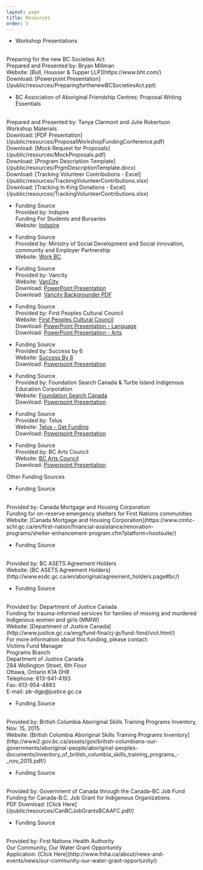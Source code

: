 ```yaml
---
layout: page
title: Resources
order: 5
---
```


 * Workshop Presentations
  <br>
  Preparing for the new BC Societies Act 
  <br>
  Prepared and Presented by: Bryan Millman
  <br> 
  Website: [Bull, Housser & Tupper LLP](https://www.bht.com/)
  <br>
  Download: [Powerpoint Presentation](/public/resources/PreparingforthenewBCSocietiesAct.ppt)
  <br>
  
 * BC Association of Aboriginal Friendship Centres: Proposal Writing Essentials
  <br>
  Prepared and Presented by: Tanya Clarmont and Julie Robertson
  <br>
  Workshop Materials
  <br>
  Download: [PDF Presentation](/public/resources/ProposalWorkshopFundingConference.pdf)
  <br>
  Download: [Mock Request for Proposals](/public/resources/MockProposals.pdf)
  <br>
  Download: [Program Description Template](/public/resources/PrgmDescriptionTemplate.docx)
  <br>
  Download: [Tracking Volunteer Contributions - Excel](/public/resources/TrackingVolunteerContributions.xlsx)
  <br>
  Download: [Tracking In King Donations - Excel](/public/resources/TrackingVolunteerContributions.xlsx)
  <br>
  
  
  
* Funding Source
  <br>
  Provided by: Indspire
  <br>
  Funding For Students and Bursaries
  <br>
  Website: [Indspire](https://indspire.ca/for-students/bursaries-scholarships/)

* Funding Source
  <br>
  Provided by: Ministry of Social Development and Social innovation, community and Employer Partnership
  <br>
  Website: [Work BC](https://www.workbc.ca/Employment-Services/Community-and-Employer-Partnerships/Community-and-Employer-Partnerships.aspx)
  
* Funding Source
  <br>
  Provided by: Vancity
  <br>
  Website: [VanCity](https://www.vancity.com/)
  <br>
  Download: [PowerPoint Presentation](/public/resources/VanCity.pptx) 
   <br>
  Download: [Vancity Backgrounder PDF](/public/resources/VancityBackgrounder.pdf)
  
* Funding Source
  <br>
  Provided by: First Peoples Cultural Council
  <br>
  Website: [First Peoples Cultural Council](http://www.fpcc.ca/)
  <br>
  Download: [PowerPoint Presentation - Language](/public/resources/FirstPeoplesCulturalCouncilLanguage.pptx) 
   <br>
  Download: [PowerPoint Presentation - Arts](/public/resources/FirstPeoplesCulturalCouncilArts.pptx)  

* Funding Source
  <br>
  Provided by: Success by 6
  <br>
  Website: [Success By 6](http://www.successby6bc.ca/)
  <br>
  Download: [Powerpoint Presentation](/public/resources/SuccessBy6BC.pptx)
  
* Funding Source
  <br>
  Provided by: Foundation Search Canada & Turtle Island Indigenous Education Corporation
   <br>
  Website: [Foundation Search Canada](http://www.foundationsearch.ca/)
  <br>
  Download: [Powerpoint Presentation](/public/resources/FoundationSearch.pptx)
  
* Funding Source
  <br>
  Provided by: Telus
  <br>
  Website: [Telus - Get Funding](https://community.telus.com/get-funding/)
  <br>
  Download: [Powerpoint Presentation](/public/resources/TELUS.ppt)
  
* Funding Source
  <br>
  Provided by: BC Arts Council
  <br>
  Website: [BC Arts Council](https://www.bcartscouncil.ca/)
  <br>
  Download: [Powerpoint Presentation](/public/resources/BCArtsCouncil.pptx)
  
Other Funding Sources
 
 * Funding Source
  <br>
  Provided by: Canada Mortgage and Housing Corporation
  <br>
  Funding for on-reserve emergency shelters for First Nations communities
  <br>
  Website: [Canada Mortgage and Housing Corporation](https://www.cmhc-schl.gc.ca/en/first-nation/financial-assistance/renovation-programs/shelter-enhancement-program.cfm?platform=hootsuite/)
  <br>
  
 * Funding Source
  <br>
  Provided by: BC ASETS Agreement Holders 
  <br>
  Website: [BC ASETS Agreement Holders](http://www.esdc.gc.ca/en/aboriginal/agreement_holders.page#bc/)
  <br>

 * Funding Source
  <br>
  Provided by: Department of Justice Canada
  <br>
  Funding for trauma-informed services for families of missing and murdered Indigenous women and girls (MMIW)
  <br>
  Website: [Department of Justice Canada](http://www.justice.gc.ca/eng/fund-fina/cj-jp/fund-fond/vict.html/)
  <br>
  For more information about this funding, please contact:
  <br>
  Victims Fund Manager
  <br>
  Programs Branch
  <br>
  Department of Justice Canada
  <br>
  284 Wellington Street, 6th Floor
  <br>
  Ottawa, Ontario K1A 0H8
  <br>
  Telephone: 613-941-4193
  <br>
  Fax: 613-954-4893
  <br>
  E-mail: pb-dgp@justice.gc.ca
  <br>
  
 * Funding Source
  <br>
  Provided by: British Columbia Aboriginal Skills Training Programs Inventory, Nov. 15, 2015 
  <br>
  Website: [British Columbia Aboriginal Skills Training Programs Inventory](http://www2.gov.bc.ca/assets/gov/british-columbians-our-governments/aboriginal-people/aboriginal-peoples-documents/inventory_of_british_columbia_skills_training_programs_-_nov_2015.pdf/)
  <br>
  
 * Funding Source
  <br>
  Provided by: Government of Canada through the Canada-BC Job Fund
  <br>
  Funding for Canada-B.C. Job Grant for Indigenous Organizations
  <br>
  PDF Download: [Click Here](/public/resources/CanBCJobGrantsBCAAFC.pdf/)
  <br>
  
 * Funding Source
  <br>
  Provided by: First Nations Health Authority 
  <br>
  Our Community, Our Water Grant Opportunity
  <br>
  Application: [Click Here](http://www.fnha.ca/about/news-and-events/news/our-community-our-water-grant-opportunity/)
  <br>
  
  
  
  
  
  
  
  
  
  

  


<!--
* Funding Source
  <br>
  Provided by: Funder
  <br>
  [Website](http://funder-site.com)
  <br>
  [Application](/resources/document.doc)
* Funding Source
  <br>
  Provided by: Funder
  <br>
  [Website](http://funder-site.com)
  <br>
  [Application](/resources/document.doc)
-->
